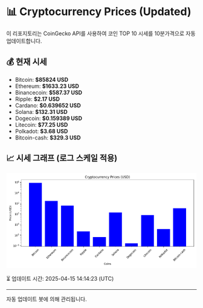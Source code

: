 
# 📊 Cryptocurrency Prices (Updated)

이 리포지토리는 CoinGecko API를 사용하여 코인 TOP 10 시세를 10분가격으로 자동 업데이트합니다.

## 💰 현재 시세
- Bitcoin: **$85824 USD**
- Ethereum: **$1633.23 USD**
- Binancecoin: **$587.37 USD**
- Ripple: **$2.17 USD**
- Cardano: **$0.639652 USD**
- Solana: **$132.31 USD**
- Dogecoin: **$0.159389 USD**
- Litecoin: **$77.25 USD**
- Polkadot: **$3.68 USD**
- Bitcoin-cash: **$329.3 USD**

## 📈 시세 그래프 (로그 스케일 적용)
![Crypto Prices](crypto_prices.png)

⏳ 업데이트 시간: 2025-04-15 14:14:23 (UTC)

---
자동 업데이트 봇에 의해 관리됩니다.
